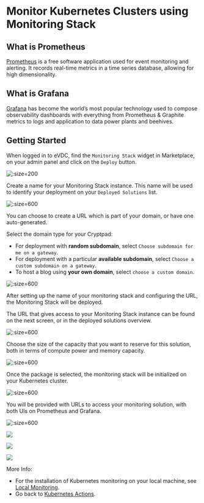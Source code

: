 # Monitor Kubernetes Clusters using Monitoring Stack

## What is Prometheus

[Prometheus](https://prometheus.io/) is a free software application used for event monitoring and alerting. It records real-time metrics in a time series database, allowing for high dimensionality.

## What is Grafana

[Grafana](https://grafana.com) has become the world’s most popular technology used to compose observability dashboards with everything from Prometheus & Graphite metrics to logs and application to data power plants and beehives.

## Getting Started

When logged in to eVDC, find the `Monitoring Stack` widget in Marketplace, on your admin panel and click on the `Deploy` button.

![](img/evdc_k8s_monitoring_02_mktpl2.jpg ':size=200')

Create a name for your Monitoring Stack instance. This name will be used to identify your deployment on your `Deployed Solutions` list.

![](img/evdc_k8s_monitoring_03_name.jpg ':size=600')

You can choose to create a URL which is part of your domain, or have one auto-generated.

Select the domain type for your Cryptpad:
- For deployment with **random subdomain**, select `Choose subdomain for me on a gateway`. 
- For deployment with a particular **available subdomain**, select `Choose a custom subdomain on a gateway`. 
- To host a blog using **your own domain**, select `choose a custom domain`.

![](img/evdc_k8s_monitoring_04_subdomain.jpg ':size=600')

After setting up the name of your monitoring stack and configuring the URL, the Monitoring Stack will be deployed. 

The URL that gives access to your Monitoring Stack instance can be found on the next screen, or in the deployed solutions overview.

![](img/evdc_k8s_monitoring_05_deploying.jpg ':size=600')

Choose the size of the capacity that you want to reserve for this solution, both in terms of compute power and memory capacity. 

![](img/evdc_k8s_monitoring_06_flavour.jpg ':size=600')

Once the package is selected, the monitoring stack will be initialized on your Kubernetes cluster. 

![](img/evdc_k8s_monitoring_07_init.jpg ':size=600')

You will be provided with URLs to access your monitoring solution, with both UIs on Prometheus and Grafana. 

![](img/evdc_k8s_monitoring_08_success.jpg ':size=600')

![](img/evdc_k8s_monitoring_09_prometheus.jpg)

![](img/evdc_k8s_monitoring_09_grafana1.jpg)

![](img/evdc_k8s_monitoring_11_grafana3.jpg)

More Info:

- For the installation of Kubernetes monitoring on your local machine, see [Local Monitoring](evdc_monitoring_local).
- Go back to [Kubernetes Actions](kubernetes_deploy).

